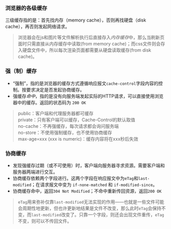 ### 浏览器的各级缓存
 三级缓存指的是：首先找内存（memory cache），否则再找硬盘（disk cache），再否则发起网络请求。

 > 浏览器会在js和图片等文件解析执行后直接存入*内存缓存*中，那么当刷新页面时只需直接从内存缓存中读取(from memory cache)；而css文件则会存入硬盘文件中，所以每次渲染页面都需要从硬盘读取缓存(from disk cache)。

### 强（制）缓存
 * “强制”，指的是浏览器的缓存方式遵循响应报文`cache-control`字段内容的控制。按要求决定是否发起协商缓存。
 * 强缓存*命中*，指的是没有向服务端发起实际的HTTP请求，可以直接使用浏览器中的缓存。返回的状态码为 `200 OK`
 > public：客户端和代理服务器都可缓存  
 > private：只有客户端可以缓存，Cache-Control的默认取值  
 > no-cache：不再强缓存，每次请求都会询问服务端  
 > no-store：不使用强制缓存，也不使用协商缓存  
 > max-age=xxx (xxx is numeric)：缓存内容将在xxx秒后失效  

### 协商缓存
 * 发现强缓存过期（或不可使用）时，客户端向服务器寻求资源。需要客户端和服务器两端进行交互。
 * 协商缓存依赖两个字段进行。这两个字段在响应报文中为`eTag`和`last-modified`；在请求报文中变为 `if-none-matched` 和 `if-modified-since`。
 * 协商缓存命中，返回`304 Not Modified`；不命中重新传回资源，返回`200 OK`

> `eTag`用来弥补仅靠`last-modified`无法实现的作用——也就是一些文件可能会周期性地更新，但也许更新地结果是文件不改变，那么此时`eTag`会保持不变，而`last-modified`改变了。只靠一个字段，则还会出现文件重传，`eTag`不变，则可以不传回文件。